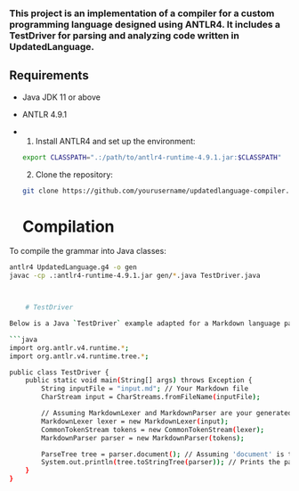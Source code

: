 ### This project is an implementation of a compiler for a custom programming language designed using ANTLR4. It includes a TestDriver for parsing and analyzing code written in UpdatedLanguage.

## Requirements

- Java JDK 11 or above
- ANTLR 4.9.1

- 1. Install ANTLR4 and set up the environment:
    ```bash
    export CLASSPATH=".:/path/to/antlr4-runtime-4.9.1.jar:$CLASSPATH"
    ```

    2. Clone the repository:
    ```bash
    git clone https://github.com/yourusername/updatedlanguage-compiler.git
    ```

    # Compilation

To compile the grammar into Java classes:
```bash
antlr4 UpdatedLanguage.g4 -o gen
javac -cp .:antlr4-runtime-4.9.1.jar gen/*.java TestDriver.java



    # TestDriver

Below is a Java `TestDriver` example adapted for a Markdown language parser, assuming you have corresponding lexer and parser classes generated by ANTLR for Markdown.

```java
import org.antlr.v4.runtime.*;
import org.antlr.v4.runtime.tree.*;

public class TestDriver {
    public static void main(String[] args) throws Exception {
        String inputFile = "input.md"; // Your Markdown file
        CharStream input = CharStreams.fromFileName(inputFile);

        // Assuming MarkdownLexer and MarkdownParser are your generated classes
        MarkdownLexer lexer = new MarkdownLexer(input);
        CommonTokenStream tokens = new CommonTokenStream(lexer);
        MarkdownParser parser = new MarkdownParser(tokens);

        ParseTree tree = parser.document(); // Assuming 'document' is the start rule.
        System.out.println(tree.toStringTree(parser)); // Prints the parse tree
    }
}
